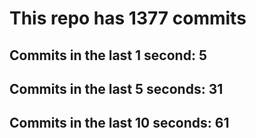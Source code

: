 # This repo has 1377 commits

## Commits in the last 1 second: 5
## Commits in the last 5 seconds: 31
## Commits in the last 10 seconds: 61
